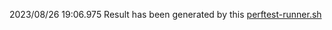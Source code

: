 2023/08/26 19:06.975 Result has been generated by this [perftest-runner.sh](https://github.com/maxim-ge/air-devops/blob/83c4f967cc6092a07f873fd647831851699ea8b6/perftest/docker/perftest-runner.sh)
